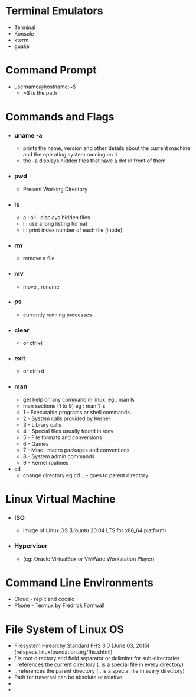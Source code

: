 # Terminal Emulators 
* Terminal
* Konsole
* xterm
* guake
# Command Prompt
* username@hostname:~$ 
  - ~$ is the path
# Commands and Flags
* ### uname -a 
  - prints the name, version and other details about the current machine and the operating system running on it
  - the -a displays hidden files that have a dot in front of them 
* ### pwd 
  - Present Working Directory 
* ### ls 
  - a : all . displays hidden files 
  - l : use a long listing format
  - i : print index number of each file (inode)
* ### rm 
  - remove a file 
* ### mv
  - move , rename 
* ### ps 
  - currently running processes
* ### clear
  - or ctrl+l
* ### exit 
  - or ctrl+d
* ### man
  - get help on any command in linux. eg : man ls
  - man sections (1 to 9) eg : man 1 ls
  - 1 - Executable programs or shell commands
  - 2 - System calls provided by Kernel
  - 3 - Library calls
  - 4 - Special files usually found in /dev
  - 5 - File formats and conversions
  - 6 - Games
  - 7 - Misc : macro packages and conventions
  - 8 - System admin commands
  - 9 - Kernel routines
* cd
  - change directory eg cd .. - goes to parent directory
# Linux Virtual Machine 
* ### ISO 
  - image of Linux OS (Ubuntu 20.04 LTS for x86_64 platform)
* ### Hypervisor 
  - (eg: Oracle VirtualBox or VMWare Workstation Player)
# Command Line Environments
* Cloud - replit and cocalc
* Phone - Termux by Fredrick Fornwall

# File System of Linux OS
* Filesystem Hirearchy Standard FHS 3.0 (June 03, 2015) (refspecs.linuxfoundation.org/fhs.shtml)
* / is root directory and field separator or delimiter for sub-directories
* . references the current directory (. is a special file in every directory)
* .. references the parent directory (.. is a special file in every directory)
* Path for traversal can be absolute or relative
* 
* 
